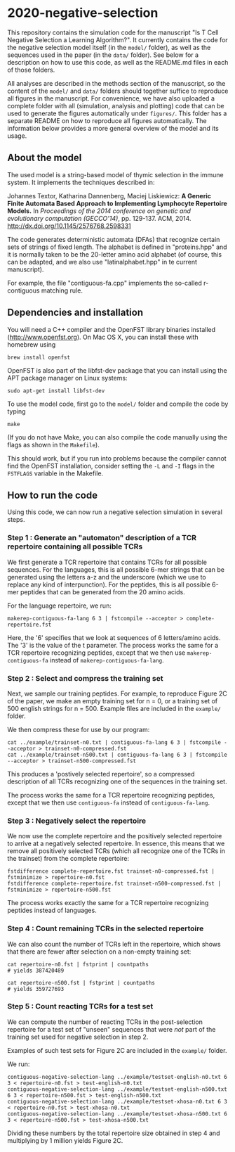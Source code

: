 # 2020-negative-selection

This repository contains the simulation code for the manuscript "Is T Cell Negative Selection a Learning Algorithm?".
It currently contains the code for the negative selection model itself (in the `model/` folder), as well as the 
sequences used in the paper (in the `data/` folder). See below for a description on how to use this code, as well as
the README.md files in each of those folders. 

All analyses are described in the methods section of the manuscript, so the content of the `model/` and `data/` folders
should together suffice to reproduce all figures in the manuscript. For convenience, we have also uploaded a complete folder
with all (simulation, analysis and plotting) code that can be used to generate the figures automatically under `figures/`. This folder has a separate README on how to reproduce all figures automatically. The information below provides a more general overview of the model and its usage.


## About the model
The used model is a string-based model of thymic selection in the immune system.
It implements the techniques described in:

Johannes Textor, Katharina Dannenberg, Maciej Liskiewicz:
__A Generic Finite Automata Based Approach to Implementing Lymphocyte Repertoire Models.__
In _Proceedings of the 2014 conference on genetic and evolutionary computation (GECCO'14)_, pp. 129-137. ACM, 2014. http://dx.doi.org/10.1145/2576768.2598331

The code generates deterministic automata (DFAs) that recognize certain sets of strings of fixed length. The alphabet 
is defined in "proteins.hpp" and it is normally taken to be the 20-letter amino acid alphabet (of course, this can be 
adapted, and we also use "latinalphabet.hpp" in te current manuscript).

For example, the file "contiguous-fa.cpp" implements the so-called r-contiguous matching rule. 

## Dependencies and installation

You will need a C++ compiler and the OpenFST library binaries installed (http://www.openfst.org). On Mac OS X, you can 
install these with homebrew using

```
brew install openfst
```

OpenFST is also part of the libfst-dev package that you can install using the APT package
manager on Linux systems:

```
sudo apt-get install libfst-dev
```

To use the model code, first go to the `model/` folder and compile the code by typing

```
make
```

(If you do not have Make, you can also compile the code manually using the flags as shown in the `Makefile`).

This should work, but if you run into problems because the compiler cannot find the
OpenFST installation, consider setting the `-L` and `-I` flags in the `FSTFLAGS` variable
in the Makefile. 



## How to run the code


Using this code, we can now run a negative selection simulation in several steps.

### Step 1 : Generate an "automaton" description of a TCR repertoire containing all possible TCRs

We first generate a TCR repertoire that contains TCRs for all possible sequences. For the languages,
this is all possible 6-mer strings that can be generated using the letters a-z and the underscore
(which we use to replace any kind of interpunction). For the peptides, this is all possible 6-mer
peptides that can be generated from the 20 amino acids.

For the language repertoire, we run:

```
makerep-contiguous-fa-lang 6 3 | fstcompile --acceptor > complete-repertoire.fst
```

Here, the '6' specifies that we look at sequences of 6 letters/amino acids. The '3' is
the value of the t parameter. The process works the same for a TCR repertoire recognizing peptides,
except that we then use `makerep-contiguous-fa` instead of `makerep-contiguous-fa-lang`.



### Step 2 : Select and compress the training set

Next, we sample our training peptides. For example, to reproduce Figure 2C of the paper, we make
an empty training set for n = 0, or a training set of 500 english strings for n = 500. Example
files are included in the `example/` folder.

We then compress these for use by our program:

```
cat ../example/trainset-n0.txt | contiguous-fa-lang 6 3 | fstcompile --acceptor > trainset-n0-compressed.fst
cat ../example/trainset-n500.txt | contiguous-fa-lang 6 3 | fstcompile --acceptor > trainset-n500-compressed.fst
```

This produces a 'postively selected repertoire', so a compressed description of all TCRs recognizing one of the
sequences in the training set.

The process works the same for a TCR repertoire recognizing peptides,
except that we then use `contiguous-fa` instead of `contiguous-fa-lang`.


### Step 3 : Negatively select the repertoire

We now use the complete repertoire and the positively selected repertoire to arrive at a negatively selected repertoire.
In essence, this means that we remove all positively selected TCRs (which all recognize one of the TCRs in the trainset)
from the complete repertoire:

```
fstdifference complete-repertoire.fst trainset-n0-compressed.fst | fstminimize > repertoire-n0.fst
fstdifference complete-repertoire.fst trainset-n500-compressed.fst | fstminimize > repertoire-n500.fst
```
The process works exactly the same for a TCR repertoire recognizing peptides instead of languages.


### Step 4 : Count remaining TCRs in the selected repertoire

We can also count the number of TCRs left in the repertoire, which shows that there are fewer after selection on a non-empty training set:

```
cat repertoire-n0.fst | fstprint | countpaths
# yields 387420489

cat repertoire-n500.fst | fstprint | countpaths
# yields 359727693

```

### Step 5 : Count reacting TCRs for a test set

We can compute the number of reacting TCRs in the post-selection repertoire for a test set of "unseen" sequences that were *not*
part of the training set used for negative selection in step 2.

Examples of such test sets for Figure 2C are included in the `example/` folder.

We run:

```
contiguous-negative-selection-lang ../example/testset-english-n0.txt 6 3 < repertoire-n0.fst > test-english-n0.txt
contiguous-negative-selection-lang ../example/testset-english-n500.txt 6 3 < repertoire-n500.fst > test-english-n500.txt
contiguous-negative-selection-lang ../example/testset-xhosa-n0.txt 6 3 < repertoire-n0.fst > test-xhosa-n0.txt
contiguous-negative-selection-lang ../example/testset-xhosa-n500.txt 6 3 < repertoire-n500.fst > test-xhosa-n500.txt
```

Dividing these numbers by the total repertoire size obtained in step 4 and multiplying by 1 million yields Figure 2C.

